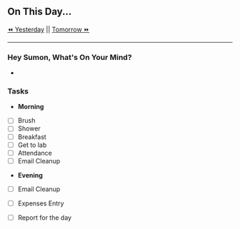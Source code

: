 ## On This Day...

[⏪ Yesterday](2022-04-07) || [Tomorrow ⏩](2022-04-09)

---

### Hey Sumon, What's On Your Mind?

- 

### Tasks

- **Morning**
- [ ] Brush
- [ ] Shower
- [ ] Breakfast
- [ ] Get to lab
- [ ] Attendance
- [ ] Email Cleanup

- **Evening**
- [ ] Email Cleanup
- [ ] Expenses Entry
- [ ] Report for the day


